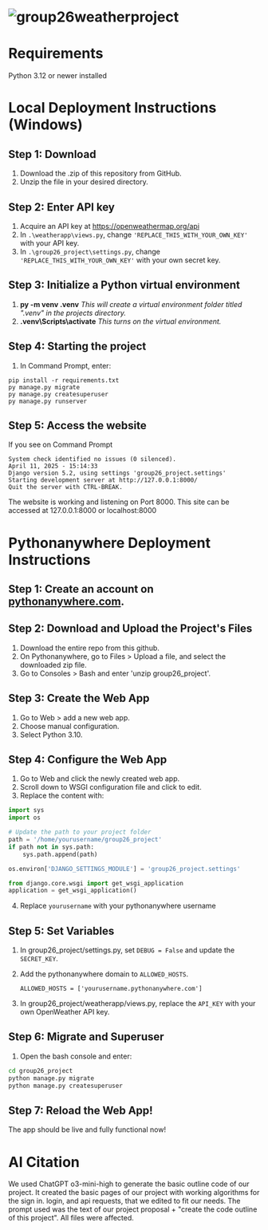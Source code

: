 
# ![group26weatherproject](https://i.imgur.com/OrUTyrN.png)


# Requirements
Python 3.12 or newer installed



# Local Deployment Instructions (Windows)
## Step 1: Download
1. Download the .zip of this repository from GitHub.
2. Unzip the file in your desired directory.

## Step 2: Enter API key
1. Acquire an API key at https://openweathermap.org/api
2. In ``.\weatherapp\views.py``, change ``'REPLACE_THIS_WITH_YOUR_OWN_KEY'`` with your API key.
3. In ``.\group26_project\settings.py``, change ``'REPLACE_THIS_WITH_YOUR_OWN_KEY'`` with your own secret key.

## Step 3: Initialize a Python virtual environment
1. **py -m venv .venv**
 *This will create a virtual environment folder titled ".venv" in the projects directory.*
 2.  **.venv\Scripts\activate**
 *This turns on the virtual environment.*
 
 ## Step 4: Starting the project
 1. In Command Prompt, enter:
 ```
 pip install -r requirements.txt
 py manage.py migrate
 py manage.py createsuperuser
 py manage.py runserver 
 ```

## Step 5: Access the website
If you see on Command Prompt
``` Performing system checks...
System check identified no issues (0 silenced).
April 11, 2025 - 15:14:33
Django version 5.2, using settings 'group26_project.settings'
Starting development server at http://127.0.0.1:8000/
Quit the server with CTRL-BREAK. 
``` 
The website is working and listening on Port 8000. This site  can be accessed at 127.0.0.1:8000 or localhost:8000
 


# Pythonanywhere Deployment Instructions
## Step 1: Create an account on [pythonanywhere.com](https://www.pythonanywhere.com).
## Step 2: Download and Upload the Project's Files
1. Download the entire repo from this github.
2. On Pythonanywhere, go to Files > Upload a file, and select the downloaded zip file.
3. Go to Consoles > Bash and enter 'unzip group26_project'.
## Step 3: Create the Web App
1. Go to Web > add a new web app.
2. Choose manual configuration.
3. Select Python 3.10.
## Step 4: Configure the Web App
1. Go to Web and click the newly created web app.
2. Scroll down to WSGI configuration file and click to edit.
3. Replace the content with:
   
```python
import sys
import os

# Update the path to your project folder
path = '/home/yourusername/group26_project'
if path not in sys.path:
    sys.path.append(path)

os.environ['DJANGO_SETTINGS_MODULE'] = 'group26_project.settings'

from django.core.wsgi import get_wsgi_application
application = get_wsgi_application()

```
4. Replace `yourusername` with your pythonanywhere username
## Step 5: Set Variables
1. In group26_project/settings.py, set `DEBUG = False` and update the `SECRET_KEY`.
3. Add the pythonanywhere domain to `ALLOWED_HOSTS`.

   `ALLOWED_HOSTS = ['yourusername.pythonanywhere.com']`
4. In group26_project/weatherapp/views.py, replace the `API_KEY` with your own OpenWeather API key.

## Step 6: Migrate and Superuser
1. Open the bash console and enter:
```bash
cd group26_project
python manage.py migrate
python manage.py createsuperuser
```
## Step 7: Reload the Web App!
The app should be live and fully functional now!
   
# AI Citation
We used ChatGPT o3-mini-high to generate the basic outline code of our project. It created the basic pages of our project with working algorithms for the sign in. login, and api requests, that we edited to fit our needs. The prompt used was the text of our project proposal + "create the code outline of this project". All files were affected.
